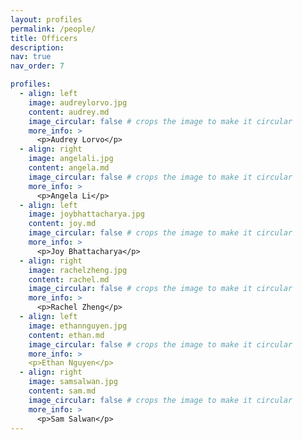 ```yaml
---
layout: profiles
permalink: /people/
title: Officers
description: 
nav: true
nav_order: 7

profiles:
  - align: left
    image: audreylorvo.jpg
    content: audrey.md
    image_circular: false # crops the image to make it circular
    more_info: >
      <p>Audrey Lorvo</p>
  - align: right
    image: angelali.jpg
    content: angela.md
    image_circular: false # crops the image to make it circular
    more_info: >
      <p>Angela Li</p>
  - align: left
    image: joybhattacharya.jpg
    content: joy.md
    image_circular: false # crops the image to make it circular
    more_info: >
      <p>Joy Bhattacharya</p>
  - align: right
    image: rachelzheng.jpg
    content: rachel.md
    image_circular: false # crops the image to make it circular
    more_info: >
      <p>Rachel Zheng</p>
  - align: left
    image: ethannguyen.jpg
    content: ethan.md
    image_circular: false # crops the image to make it circular
    more_info: >
    <p>Ethan Nguyen</p>
  - align: right
    image: samsalwan.jpg
    content: sam.md
    image_circular: false # crops the image to make it circular
    more_info: >
      <p>Sam Salwan</p>
---
```

